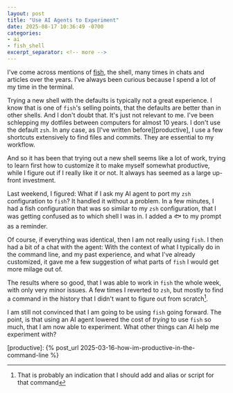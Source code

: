 ```yaml
---
layout: post
title: "Use AI Agents to Experiment"
date: 2025-08-17 10:36:49 -0700
categories:
- ai
- fish_shell
excerpt_separator: <!-- more -->
---
```


I've come across mentions of [fish][fish], the shell, many times in chats and articles over the years. I've always been curious because I spend a lot of my time in the terminal.

Trying a new shell with the defaults is typically not a great experience. I know that is one of `fish`'s selling points, that the defaults are better than in other shells. And I don't doubt that. It's just not relevant to me. I've been schlepping my dotfiles between computers for almost 10 years. I don't use the default `zsh`. In any case, as [I've written before][productive], I use a few shortcuts extensively to find files and commits. They are essential to my workflow.

And so it has been that trying out a new shell seems like a lot of work, trying to learn first how to customize it to make myself somewhat productive, while I figure out if I really like it or not. It always has seemed as a large up-front investment.

Last weekend, I figured: What if I ask my AI agent to port my `zsh` configuration to `fish`? It handled it without a problem. In a few minutes, I had a fish configuration that was so similar to my `zsh` configuration, that I was getting confused as to which shell I was in. I added a <span class="emoji">🐟</span> to my prompt as a reminder.

Of course, if everything was identical, then I am not really using `fish`. I then had a bit of a chat with the agent: With the context of what I typically do in the command line, and my past experience, and what I've already customized, it gave me a few suggestion of what parts of `fish` I would get more milage out of.

The results where so good, that I was able to work in `fish` the whole week, with only very minor issues. A few times I reverted to `zsh`, but mostly to find a command in the history that I didn't want to figure out from scratch[^1].

I am still not convinced that I am going to be using `fish` going forward. The point, is that using an AI agent lowered the cost of *trying* to use `fish` so much, that I am now able to experiment. What other things can AI help me experiment with?

[fish]: https://fishshell.com
[productive]: {% post_url 2025-03-16-how-im-productive-in-the-command-line %}
[^1]: That is probably an indication that I should add and alias or script for that command
